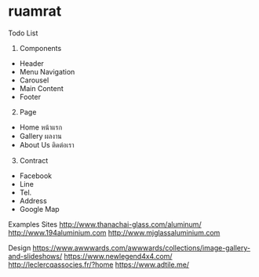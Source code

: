 # ruamrat

Todo List
1. Components
- Header
- Menu Navigation
- Carousel
- Main Content
- Footer

2. Page
- Home หน้าแรก
- Gallery ผลงาน
- About Us ติดต่อเรา

3. Contract
- Facebook
- Line 
- Tel.
- Address
- Google Map

Examples Sites
http://www.thanachai-glass.com/aluminum/
http://www.194aluminium.com
http://www.mjglassaluminium.com

Design
https://www.awwwards.com/awwwards/collections/image-gallery-and-slideshows/
https://www.newlegend4x4.com/
http://leclercqassocies.fr/?home
https://www.adtile.me/

